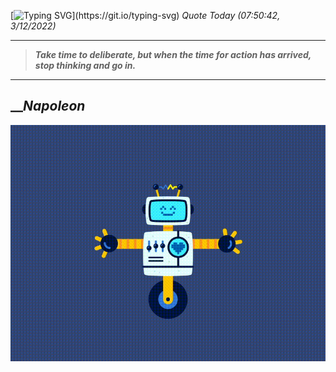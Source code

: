 [![Typing SVG](https://readme-typing-svg.herokuapp.com?font=Press+Start+2P&color=C2F784&size=35&width=900&height=100&lines=Hello+World%2C+I'm+Hung+!)](https://git.io/typing-svg) 
_Quote Today (07:50:42, 3/12/2022)_
___
>**_Take time to deliberate, but when the time for action has arrived, stop thinking and go in._**
___

## __**_Napoleon_**

![RobotDance](src/assets/images/robot-dancing-dribble.gif?style=center)
